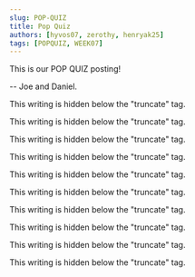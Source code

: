 ```yaml
---
slug: POP-QUIZ
title: Pop Quiz
authors: [hyvos07, zerothy, henryak25]
tags: [POPQUIZ, WEEK07]
---
```


This is our POP QUIZ posting!

-- Joe and Daniel.

<!--truncate-->

This writing is hidden below the "truncate" tag.

This writing is hidden below the "truncate" tag.

This writing is hidden below the "truncate" tag.

This writing is hidden below the "truncate" tag.

This writing is hidden below the "truncate" tag.

This writing is hidden below the "truncate" tag.

This writing is hidden below the "truncate" tag.

This writing is hidden below the "truncate" tag.

This writing is hidden below the "truncate" tag.

This writing is hidden below the "truncate" tag.
